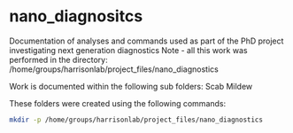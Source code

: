 # nano_diagnositcs
Documentation of analyses and commands used as part of the PhD project investigating next generation diagnostics
Note - all this work was performed in the directory:
/home/groups/harrisonlab/project_files/nano_diagnostics 

Work is documented within the following sub folders: 
Scab
Mildew


These folders were created using the following commands:
```bash
mkdir -p /home/groups/harrisonlab/project_files/nano_diagnostics
```
